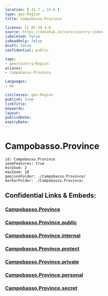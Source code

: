 ```yaml
---
location: [ 41.7 , 14.8 ] 
type: geo-Region
title: Campobasso.Province

license: CC BY-SA 4.0
source: https://datahub.io/core/country-codes
isDeleted: false
isReadOnly: false
draft: false
confidential: public

tags:
- geo/Country/Region
aliases:
- Campobasso.Province

Languages:
- de

cssclasses: geo-Region
publish: true
linkTitle: 
keywords: 
layout: 
publishDate: 
expiryDate: 
---
```


# Campobasso.Province

```leaflet
id: Campobasso.Province
zoomFeatures: true 
minZoom: 2 
maxZoom: 18
geojsonFolder: ./Campobasso.Province/
markerFolder: ./Campobasso.Province/
```


## Confidential Links & Embeds: 

### [Campobasso.Province](/_Standards/Earth/Continent/Europe/Europe~South/Italy/regions~Italy/Molise/Campobasso.Province.md) 

### [Campobasso.Province.public](/_public/Earth/Continent/Europe/Europe~South/Italy/regions~Italy/Molise/Campobasso.Province.public.md) 

### [Campobasso.Province.internal](/_internal/Earth/Continent/Europe/Europe~South/Italy/regions~Italy/Molise/Campobasso.Province.internal.md) 

### [Campobasso.Province.protect](/_protect/Earth/Continent/Europe/Europe~South/Italy/regions~Italy/Molise/Campobasso.Province.protect.md) 

### [Campobasso.Province.private](/_private/Earth/Continent/Europe/Europe~South/Italy/regions~Italy/Molise/Campobasso.Province.private.md) 

### [Campobasso.Province.personal](/_personal/Earth/Continent/Europe/Europe~South/Italy/regions~Italy/Molise/Campobasso.Province.personal.md) 

### [Campobasso.Province.secret](/_secret/Earth/Continent/Europe/Europe~South/Italy/regions~Italy/Molise/Campobasso.Province.secret.md)

